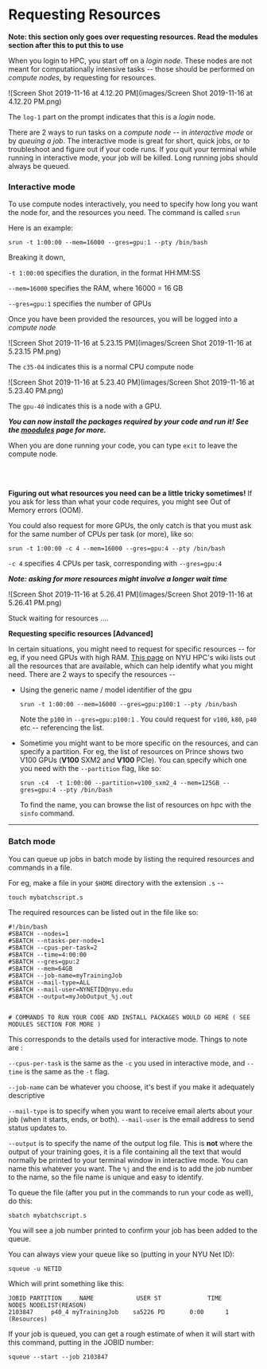# Requesting Resources 

**Note: this section only goes over requesting resources. Read the modules section after this to put this to use**

When you login to HPC, you start off on a *login node*. These nodes are not meant for computationally intensive tasks -- those should be performed on *compute nodes*, by requesting for resources.

![Screen Shot 2019-11-16 at 4.12.20 PM](images/Screen Shot 2019-11-16 at 4.12.20 PM.png)

The `log-1` part on the prompt indicates that this is a *login* node.

There are 2 ways to run tasks on a *compute node* -- in *interactive mode* or by *queuing a job*. The interactive mode is great for short, quick jobs, or to troubleshoot and figure out if your code runs. If you quit your terminal while running in interactive mode, your job will be killed. Long running jobs should always be queued.



### Interactive mode

To use compute nodes interactively, you need to specify how long you want the node for, and the resources you need. The command is called `srun`

Here is an example:

```
srun -t 1:00:00 --mem=16000 --gres=gpu:1 --pty /bin/bash
```

Breaking it down,

`-t 1:00:00` specifies the duration, in the format HH:MM:SS

`--mem=16000` specifies the RAM, where 16000 = 16 GB

`--gres=gpu:1` specifies the number of GPUs

Once you have been provided the resources, you will be logged into a *compute node*

![Screen Shot 2019-11-16 at 5.23.15 PM](images/Screen Shot 2019-11-16 at 5.23.15 PM.png)

The `c35-04` indicates this is a normal CPU compute node

![Screen Shot 2019-11-16 at 5.23.40 PM](images/Screen Shot 2019-11-16 at 5.23.40 PM.png)

The `gpu-40` indicates this is a node with a GPU.

***You can now install the packages required by your code and run it! See the [moodules](/modules.md) page for more.***

When you are done running your code, you can type `exit` to leave the compute node.

<br>

<br>

**Figuring out what resources you need can be a little tricky sometimes!** If you ask for less than what your code requires, you might see Out of Memory errors (OOM).  

You could also request for more GPUs, the only catch is that you must ask for the same number of CPUs per task (or more), like so:

```
srun -t 1:00:00 -c 4 --mem=16000 --gres=gpu:4 --pty /bin/bash
```

`-c 4` specifies 4 CPUs per task, corresponding with `--gres=gpu:4`

***Note: asking for more resources might involve a longer wait time***

![Screen Shot 2019-11-16 at 5.26.41 PM](images/Screen Shot 2019-11-16 at 5.26.41 PM.png)

Stuck waiting for resources ....





**Requesting specific resources [Advanced]**   

In certain situations, you might need to request for specific resources -- for eg, if you need GPUs with high RAM. [This page](https://wikis.nyu.edu/display/NYUHPC/Clusters+-+Prince) on NYU HPC's wiki lists out all the resources that are available, which can help identify what you might need. There are 2 ways to specify the resources --

* Using the generic name / model identifier of the gpu

  ```
  srun -t 1:00:00 --mem=16000 --gres=gpu:p100:1 --pty /bin/bash
  ```

  Note the `p100` in `--gres=gpu:p100:1` . You could request for `v100`, `k80`, `p40` etc -- referencing the list. 

* Sometime you might want to be more specific on the resources, and can specify a partition. For eg,  the list of resources on Prince shows two V100 GPUs (**V100** SXM2 and **V100** PCIe). You can specify which one you need with the `--partition` flag, like so:

  ```
  srun -c4  -t 1:00:00 --partition=v100_sxm2_4 --mem=125GB --gres=gpu:4 --pty /bin/bash
  ```

  To find the name, you can browse the list of resources on hpc with the `sinfo` command.

  

---



### Batch mode

You can queue up jobs in batch mode by listing the required resources and commands in a file. 

For eg, make a file in your `$HOME` directory with the extension `.s` --

```
touch mybatchscript.s
```

The required resources can be listed out in the file like so:

```
#!/bin/bash
#SBATCH --nodes=1
#SBATCH --ntasks-per-node=1
#SBATCH --cpus-per-task=2
#SBATCH --time=4:00:00
#SBATCH --gres=gpu:2
#SBATCH --mem=64GB
#SBATCH --job-name=myTrainingJob
#SBATCH --mail-type=ALL
#SBATCH --mail-user=NYNETID@nyu.edu
#SBATCH --output=myJobOutput_%j.out


# COMMANDS TO RUN YOUR CODE AND INSTALL PACKAGES WOULD GO HERE ( SEE MODULES SECTION FOR MORE )
```

This corresponds to the details used for interactive mode. Things to note are :

`--cpus-per-task` is the same as the `-c` you used in interactive mode, and `--time` is the same as the `-t` flag.

`--job-name` can be whatever you choose, it's best if you make it adequately descriptive

`--mail-type` is to specify when you want to receive email alerts about your job (when it starts, ends, or both). `--mail-user` is the email address to send status updates to.

`--output` is to specify the name of the output log file. This is **not** where the output of your training goes, it is a file containing all the text that would normally be printed to your terminal window in interactive mode. You can name this whatever you want. The `%j` and the end is to add the job number to the name, so the file name is unique and easy to identify.



To queue the file (after you put in the commands to run your code as well), do this:

```
sbatch mybatchscript.s
```

You will see a job number printed to confirm your job has been added to the queue. 

You can always view your queue like so (putting in your NYU Net ID):

```
squeue -u NETID
```

Which will print something like this:

```
JOBID PARTITION     NAME     		USER ST       		TIME  		NODES NODELIST(REASON)
2103847     p40_4 myTrainingJob    sa5226 PD       0:00      1 (Resources)
```

If your job is queued, you can get a rough estimate of when it will start with this command, putting in the JOBID number:

```
squeue --start --job 2103847
```





